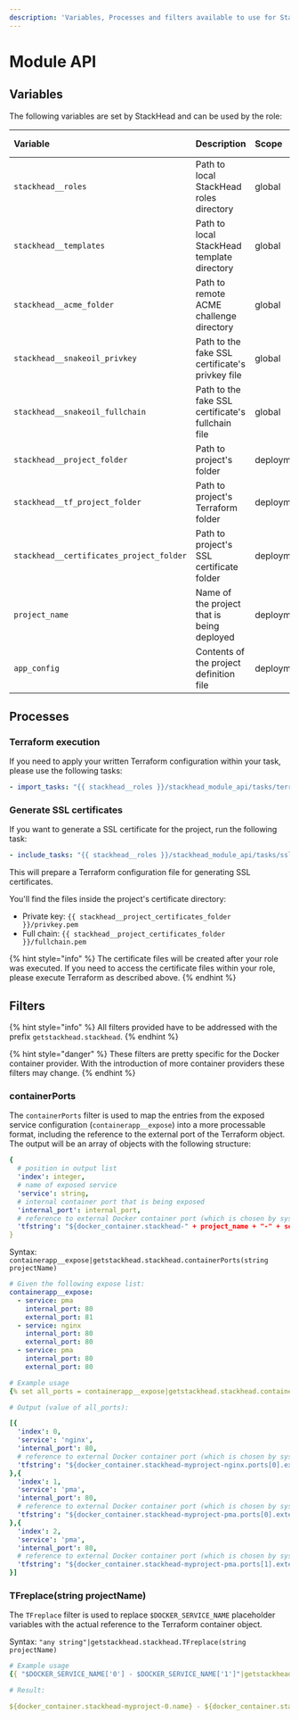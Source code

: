 ```yaml
---
description: 'Variables, Processes and filters available to use for StackHead plugins.'
---
```


# Module API

## Variables

The following variables are set by StackHead and can be used by the role:

| Variable | Description | Scope | Data type |
| :--- | :--- | :--- | :--- |
| `stackhead__roles` | Path to local StackHead roles directory | global | string |
| `stackhead__templates` | Path to local StackHead template directory | global | string |
| `stackhead__acme_folder` | Path to remote ACME challenge directory | global | string |
| `stackhead__snakeoil_privkey` | Path to the fake SSL certificate's privkey file | global | string |
| `stackhead__snakeoil_fullchain` | Path to the fake SSL certificate's fullchain file | global | string |
| `stackhead__project_folder` | Path to project's folder | deployment | string |
| `stackhead__tf_project_folder` | Path to project's Terraform folder | deployment | string |
| `stackhead__certificates_project_folder` | Path to project's SSL certificate folder | deployment | string |
| `project_name` | Name of the project that is being deployed | deployment | string |
| `app_config` | Contents of the project definition file | deployment | object |

## Processes

### Terraform execution

If you need to apply your written Terraform configuration within your task, please use the following tasks:

```yaml
- import_tasks: "{{ stackhead__roles }}/stackhead_module_api/tasks/terraform.yml"
```

### Generate SSL certificates

If you want to generate a SSL certificate for the project, run the following task:

```yaml
- include_tasks: "{{ stackhead__roles }}/stackhead_module_api/tasks/ssl-certificate.yml"
```

This will prepare a Terraform configuration file for generating SSL certificates.

You'll find the files inside the project's certificate directory:

* Private key: `{{ stackhead__project_certificates_folder }}/privkey.pem`
* Full chain: `{{ stackhead__project_certificates_folder }}/fullchain.pem`

{% hint style="info" %}
The certificate files will be created after your role was executed. If you need to access the certificate files within your role, please execute Terraform as described above.
{% endhint %}

## Filters

{% hint style="info" %}
All filters provided have to be addressed with the prefix `getstackhead.stackhead`.
{% endhint %}

{% hint style="danger" %}
These filters are pretty specific for the Docker container provider. With the introduction of more container providers these filters may change.
{% endhint %}

### containerPorts

The `containerPorts` filter is used to map the entries from the exposed service configuration \(`containerapp__expose`\) into a more processable format, including the reference to the external port of the Terraform object. The output will be an array of objects with the following structure:

```yaml
{
  # position in output list
  'index': integer,
  # name of exposed service
  'service': string,
  # internal container port that is being exposed
  'internal_port': internal_port,
  # reference to external Docker container port (which is chosen by system)
  'tfstring': "${docker_container.stackhead-" + project_name + "-" + service_name + ".ports[" + str(index) + "].external}"
}
```

Syntax: `containerapp__expose|getstackhead.stackhead.containerPorts(string projectName)`

```yaml
# Given the following expose list:
containerapp__expose:
  - service: pma
    internal_port: 80
    external_port: 81
  - service: nginx
    internal_port: 80
    external_port: 80
  - service: pma
    internal_port: 80
    external_port: 80

# Example usage
{% set all_ports = containerapp__expose|getstackhead.stackhead.containerPorts('myproject') %}

# Output (value of all_ports):

[{
  'index': 0,
  'service': 'nginx',
  'internal_port': 80,
  # reference to external Docker container port (which is chosen by system)
  'tfstring': "${docker_container.stackhead-myproject-nginx.ports[0].external}"
},{
  'index': 1,
  'service': 'pma',
  'internal_port': 80,
  # reference to external Docker container port (which is chosen by system)
  'tfstring': "${docker_container.stackhead-myproject-pma.ports[0].external}"
},{
  'index': 2,
  'service': 'pma',
  'internal_port': 80,
  # reference to external Docker container port (which is chosen by system)
  'tfstring': "${docker_container.stackhead-myproject-pma.ports[1].external}"
}]
```

### TFreplace\(string projectName\)

The `TFreplace` filter is used to replace `$DOCKER_SERVICE_NAME` placeholder variables with the actual reference to the Terraform container object.

Syntax: `"any string"|getstackhead.stackhead.TFreplace(string projectName)`

```yaml
# Example usage
{{ "$DOCKER_SERVICE_NAME['0'] - $DOCKER_SERVICE_NAME['1']"|getstackhead.stackhead.TFreplace('myproject') }}

# Result:

${docker_container.stackhead-myproject-0.name} - ${docker_container.stackhead-myproject-1.name}
```


